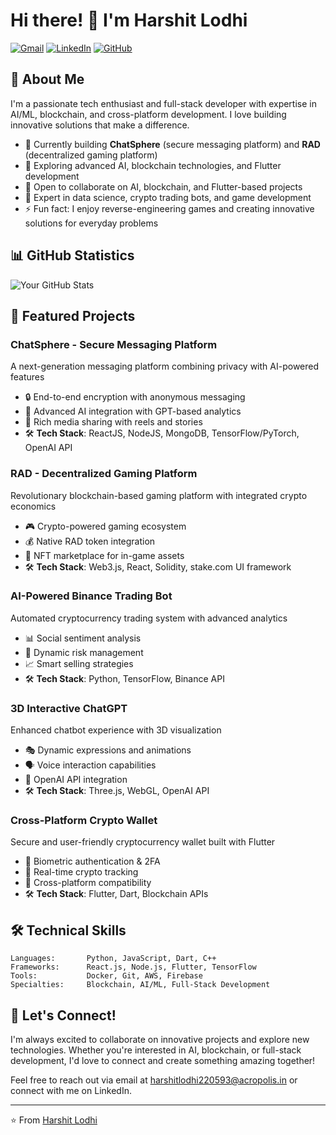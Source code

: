 
# Hi there! 👋 I'm Harshit Lodhi

[![Gmail](https://img.shields.io/badge/Gmail-D14836?style=flat&logo=gmail&logoColor=white)](mailto:harshitlodhi220593@acropolis.in)
[![LinkedIn](https://img.shields.io/badge/LinkedIn-0077B5?style=flat&logo=linkedin&logoColor=white)]((https://www.linkedin.com/in/harshitlodhidatascientist/))
[![GitHub](https://img.shields.io/badge/GitHub-100000?style=flat&logo=github&logoColor=white)]((https://github.com/Harshit16g/Harshit16g))
## 💫 About Me

I'm a passionate tech enthusiast and full-stack developer with expertise in AI/ML, blockchain, and cross-platform development. I love building innovative solutions that make a difference.

- 🔭 Currently building **ChatSphere** (secure messaging platform) and **RAD** (decentralized gaming platform)
- 🌱 Exploring advanced AI, blockchain technologies, and Flutter development
- 👯 Open to collaborate on AI, blockchain, and Flutter-based projects
- 💬 Expert in data science, crypto trading bots, and game development
- ⚡ Fun fact: I enjoy reverse-engineering games and creating innovative solutions for everyday problems

## 📊 GitHub Statistics

![Your GitHub Stats](https://github-readme-stats.vercel.app/api?username=Harshit16g&show_icons=true&theme=radical)


## 🚀 Featured Projects

### ChatSphere - Secure Messaging Platform
A next-generation messaging platform combining privacy with AI-powered features
- 🔒 End-to-end encryption with anonymous messaging
- 🤖 Advanced AI integration with GPT-based analytics
- 📸 Rich media sharing with reels and stories
- 🛠️ **Tech Stack**: ReactJS, NodeJS, MongoDB, TensorFlow/PyTorch, OpenAI API

### RAD - Decentralized Gaming Platform
Revolutionary blockchain-based gaming platform with integrated crypto economics
- 🎮 Crypto-powered gaming ecosystem
- 💰 Native RAD token integration
- 🏪 NFT marketplace for in-game assets
- 🛠️ **Tech Stack**: Web3.js, React, Solidity, stake.com UI framework

### AI-Powered Binance Trading Bot
Automated cryptocurrency trading system with advanced analytics
- 📊 Social sentiment analysis
- 🤖 Dynamic risk management
- 📈 Smart selling strategies
- 🛠️ **Tech Stack**: Python, TensorFlow, Binance API

### 3D Interactive ChatGPT
Enhanced chatbot experience with 3D visualization
- 🎭 Dynamic expressions and animations
- 🗣️ Voice interaction capabilities
- 🤖 OpenAI API integration
- 🛠️ **Tech Stack**: Three.js, WebGL, OpenAI API

### Cross-Platform Crypto Wallet
Secure and user-friendly cryptocurrency wallet built with Flutter
- 🔐 Biometric authentication & 2FA
- 💱 Real-time crypto tracking
- 📱 Cross-platform compatibility
- 🛠️ **Tech Stack**: Flutter, Dart, Blockchain APIs

## 🛠️ Technical Skills

```text
Languages:       Python, JavaScript, Dart, C++
Frameworks:      React.js, Node.js, Flutter, TensorFlow
Tools:           Docker, Git, AWS, Firebase
Specialties:     Blockchain, AI/ML, Full-Stack Development
```



## 🤝 Let's Connect!

I'm always excited to collaborate on innovative projects and explore new technologies. Whether you're interested in AI, blockchain, or full-stack development, I'd love to connect and create something amazing together!

Feel free to reach out via email at harshitlodhi220593@acropolis.in or connect with me on LinkedIn.

---
⭐️ From [Harshit Lodhi](https://github.com/Harshit16g)
